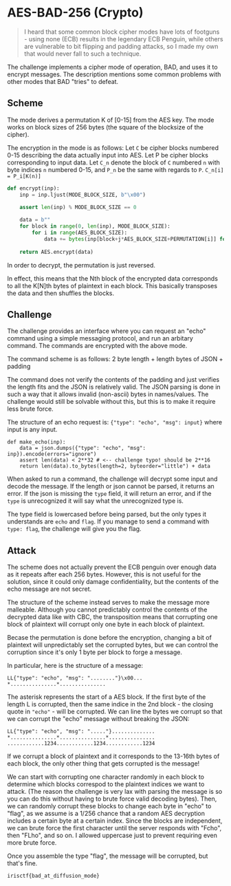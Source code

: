 # AES-BAD-256 (Crypto)

> I heard that some common block cipher modes have lots of footguns - using none (ECB) results in the legendary ECB Penguin, while others are vulnerable to bit flipping and padding attacks, so I made my own that would never fall to such a technique.

The challenge implements a cipher mode of operation, BAD, and uses it to encrypt messages. The description mentions some common problems with other modes that BAD "tries" to defeat.

## Scheme
The mode derives a permutation K of [0-15] from the AES key. The mode works on block sizes of 256 bytes (the square of the blocksize of the cipher).

The encryption in the mode is as follows:
Let `C` be cipher blocks numbered 0-15 describing the data actually input into AES. Let P be cipher blocks corresponding to input data.
Let `C_n` denote the block of `C` numbered `n` with byte indices `n` numbered 0-15, and `P_n` be the same with regards to `P`.
`C_n[i] = P_i[K(n)]`

```py
def encrypt(inp):
    inp = inp.ljust(MODE_BLOCK_SIZE, b"\x00")
    
    assert len(inp) % MODE_BLOCK_SIZE == 0

    data = b""
    for block in range(0, len(inp), MODE_BLOCK_SIZE):
        for i in range(AES_BLOCK_SIZE):
            data += bytes(inp[block+j*AES_BLOCK_SIZE+PERMUTATION[i]] for j in range(MODE_BLOCK_SIZE // AES_BLOCK_SIZE))
    
    return AES.encrypt(data)
```

In order to decrypt, the permutation is just reversed.

In effect, this means that the Nth block of the encrypted data corresponds to all the K[N]th bytes of plaintext in each block. This basically transposes the data and then shuffles the blocks.

## Challenge
The challenge provides an interface where you can request an "echo" command using a simple messaging protocol, and run an arbitary command. The commands are encrypted with the above mode.

The command scheme is as follows:
2 byte length + length bytes of JSON + padding

The command does not verify the contents of the padding and just verifies the length fits and the JSON is relatively valid. The JSON parsing is done in such a way that it allows invalid (non-ascii) bytes in names/values. The challenge would still be solvable without this, but this is to make it require less brute force.

The structure of an echo request is:
`{"type": "echo", "msg": input}` where input is any input. 

```
def make_echo(inp):
    data = json.dumps({"type": "echo", "msg": inp}).encode(errors="ignore")
    assert len(data) < 2**32 # <-- challenge typo! should be 2**16
    return len(data).to_bytes(length=2, byteorder="little") + data
```

When asked to run a command, the challenge will decrypt some input and decode the message. If the length or json cannot be parsed, it returns an error. If the json is missing the `type` field, it will return an error, and if the `type` is unrecognized it will say what the unrecognized type is.

The type field is lowercased before being parsed, but the only types it understands are `echo` and `flag`. If you manage to send a command with `type: flag`, the challenge will give you the flag.

## Attack
The scheme does not actually prevent the ECB penguin over enough data as it repeats after each 256 bytes. However, this is not useful for the solution, since it could only damage confidentiality, but the contents of the echo message are not secret.

The structure of the scheme instead serves to make the message more malleable. Although you cannot predictably control the contents of the decrypted data like with CBC, the transposition means that corrupting one block of plaintext will corrupt only one byte in each block of plaintext.

Becase the permutation is done before the encryption, changing a bit of plaintext will unpredictably set the corrupted bytes, but we can control the corruption since it's only 1 byte per block to forge a message.

In particular, here is the structure of a message:
```
LL{"type": "echo", "msg": "........"}\x00...
*...............*...............
```
The asterisk represents the start of a AES block. If the first byte of the length L is corrupted, then the same indice in the 2nd block - the closing quote in `"echo"` - will be corrupted. We can line the bytes we corrupt so that we can corrupt the "echo" message without breaking the JSON:

```
LL{"type": "echo", "msg": "....."}..............
*...............*...............*...............
............1234............1234............1234 
```
If we corrupt a block of plaintext and it corresponds to the 13-16th bytes of each block, the only other thing that gets corrupted is the message!

We can start with corrupting one character randomly in each block to determine which blocks correspod to the plaintext indices we want to attack. (The reason the challenge is very lax with parsing the message is so you can do this without having to brute force valid decoding bytes).
Then, we can randomly corrupt these blocks to change each byte in "echo" to "flag", as we assume is a 1/256 chance that a random AES decryption includes a certain byte at a certain index. Since the blocks are independent, we can brute force the first character until the server responds with "Fcho", then "FLho", and so on. I allowed uppercase just to prevent requiring even more brute force.

Once you assemble the type "flag", the message will be corrupted, but that's fine.

```
irisctf{bad_at_diffusion_mode}
```

